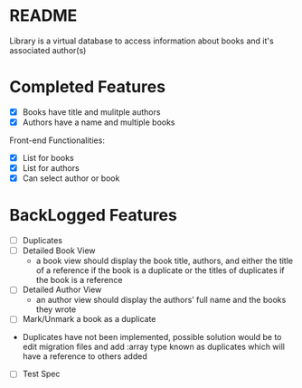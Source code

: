 # README

Library is a virtual database to access information about books and it's associated author(s)

# Completed Features
- [x] Books have title and mulitple authors
- [x] Authors have a name and multiple books

Front-end Functionalities:
- [x] List for books
- [x] List for authors
- [x] Can select author or book

# BackLogged Features
- [ ] Duplicates
- [ ] Detailed Book View
	* a book view should display the book title,  authors, and either the title of a reference if the book is a duplicate or the titles of duplicates if the book is a reference
- [ ] Detailed Author View
	*  an author view should display the authors’ full name and the books they wrote
- [ ] Mark/Unmark a book as a duplicate
* Duplicates have not been implemented, possible solution would be to edit migration files and add :array type known as duplicates which will have a reference to others added
- [ ] Test Spec
